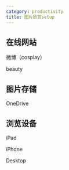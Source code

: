 ```yaml
---
category: productivity
title: 图片欣赏setup
---
```


## 在线网站

微博（cosplay）

beauty

## 图片存储

OneDrive

## 浏览设备

iPad

iPhone

Desktop
